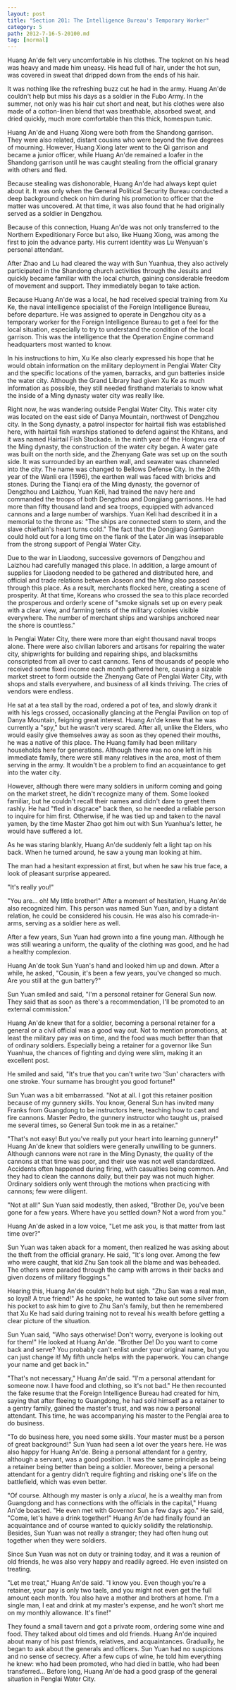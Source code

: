 ```yaml
---
layout: post
title: "Section 201: The Intelligence Bureau's Temporary Worker"
category: 5
path: 2012-7-16-5-20100.md
tag: [normal]
---
```


Huang An'de felt very uncomfortable in his clothes. The topknot on his head was heavy and made him uneasy. His head full of hair, under the hot sun, was covered in sweat that dripped down from the ends of his hair.

It was nothing like the refreshing buzz cut he had in the army. Huang An'de couldn't help but miss his days as a soldier in the Fubo Army. In the summer, not only was his hair cut short and neat, but his clothes were also made of a cotton-linen blend that was breathable, absorbed sweat, and dried quickly, much more comfortable than this thick, homespun tunic.

Huang An'de and Huang Xiong were both from the Shandong garrison. They were also related, distant cousins who were beyond the five degrees of mourning. However, Huang Xiong later went to the Qi garrison and became a junior officer, while Huang An'de remained a loafer in the Shandong garrison until he was caught stealing from the official granary with others and fled.

Because stealing was dishonorable, Huang An'de had always kept quiet about it. It was only when the General Political Security Bureau conducted a deep background check on him during his promotion to officer that the matter was uncovered. At that time, it was also found that he had originally served as a soldier in Dengzhou.

Because of this connection, Huang An'de was not only transferred to the Northern Expeditionary Force but also, like Huang Xiong, was among the first to join the advance party. His current identity was Lu Wenyuan's personal attendant.

After Zhao and Lu had cleared the way with Sun Yuanhua, they also actively participated in the Shandong church activities through the Jesuits and quickly became familiar with the local church, gaining considerable freedom of movement and support. They immediately began to take action.

Because Huang An'de was a local, he had received special training from Xu Ke, the naval intelligence specialist of the Foreign Intelligence Bureau, before departure. He was assigned to operate in Dengzhou city as a temporary worker for the Foreign Intelligence Bureau to get a feel for the local situation, especially to try to understand the condition of the local garrison. This was the intelligence that the Operation Engine command headquarters most wanted to know.

In his instructions to him, Xu Ke also clearly expressed his hope that he would obtain information on the military deployment in Penglai Water City and the specific locations of the yamen, barracks, and gun batteries inside the water city. Although the Grand Library had given Xu Ke as much information as possible, they still needed firsthand materials to know what the inside of a Ming dynasty water city was really like.

Right now, he was wandering outside Penglai Water City. This water city was located on the east side of Danya Mountain, northwest of Dengzhou city. In the Song dynasty, a patrol inspector for hairtail fish was established here, with hairtail fish warships stationed to defend against the Khitans, and it was named Hairtail Fish Stockade. In the ninth year of the Hongwu era of the Ming dynasty, the construction of the water city began. A water gate was built on the north side, and the Zhenyang Gate was set up on the south side. It was surrounded by an earthen wall, and seawater was channeled into the city. The name was changed to Bellows Defense City. In the 24th year of the Wanli era (1596), the earthen wall was faced with bricks and stones. During the Tianqi era of the Ming dynasty, the governor of Dengzhou and Laizhou, Yuan Keli, had trained the navy here and commanded the troops of both Dengzhou and Dongjiang garrisons. He had more than fifty thousand land and sea troops, equipped with advanced cannons and a large number of warships. Yuan Keli had described it in a memorial to the throne as: "The ships are connected stern to stern, and the slave chieftain's heart turns cold." The fact that the Dongjiang Garrison could hold out for a long time on the flank of the Later Jin was inseparable from the strong support of Penglai Water City.

Due to the war in Liaodong, successive governors of Dengzhou and Laizhou had carefully managed this place. In addition, a large amount of supplies for Liaodong needed to be gathered and distributed here, and official and trade relations between Joseon and the Ming also passed through this place. As a result, merchants flocked here, creating a scene of prosperity. At that time, Koreans who crossed the sea to this place recorded the prosperous and orderly scene of "smoke signals set up on every peak with a clear view, and farming tents of the military colonies visible everywhere. The number of merchant ships and warships anchored near the shore is countless."

In Penglai Water City, there were more than eight thousand naval troops alone. There were also civilian laborers and artisans for repairing the water city, shipwrights for building and repairing ships, and blacksmiths conscripted from all over to cast cannons. Tens of thousands of people who received some fixed income each month gathered here, causing a sizable market street to form outside the Zhenyang Gate of Penglai Water City, with shops and stalls everywhere, and business of all kinds thriving. The cries of vendors were endless.

He sat at a tea stall by the road, ordered a pot of tea, and slowly drank it with his legs crossed, occasionally glancing at the Penglai Pavilion on top of Danya Mountain, feigning great interest. Huang An'de knew that he was currently a "spy," but he wasn't very scared. After all, unlike the Elders, who would easily give themselves away as soon as they opened their mouths, he was a native of this place. The Huang family had been military households here for generations. Although there was no one left in his immediate family, there were still many relatives in the area, most of them serving in the army. It wouldn't be a problem to find an acquaintance to get into the water city.

However, although there were many soldiers in uniform coming and going on the market street, he didn't recognize many of them. Some looked familiar, but he couldn't recall their names and didn't dare to greet them rashly. He had "fled in disgrace" back then, so he needed a reliable person to inquire for him first. Otherwise, if he was tied up and taken to the naval yamen, by the time Master Zhao got him out with Sun Yuanhua's letter, he would have suffered a lot.

As he was staring blankly, Huang An'de suddenly felt a light tap on his back. When he turned around, he saw a young man looking at him.

The man had a hesitant expression at first, but when he saw his true face, a look of pleasant surprise appeared.

"It's really you!"

"You are... oh! My little brother!" After a moment of hesitation, Huang An'de also recognized him. This person was named Sun Yuan, and by a distant relation, he could be considered his cousin. He was also his comrade-in-arms, serving as a soldier here as well.

After a few years, Sun Yuan had grown into a fine young man. Although he was still wearing a uniform, the quality of the clothing was good, and he had a healthy complexion.

Huang An'de took Sun Yuan's hand and looked him up and down. After a while, he asked, "Cousin, it's been a few years, you've changed so much. Are you still at the gun battery?"

Sun Yuan smiled and said, "I'm a personal retainer for General Sun now. They said that as soon as there's a recommendation, I'll be promoted to an external commission."

Huang An'de knew that for a soldier, becoming a personal retainer for a general or a civil official was a good way out. Not to mention promotions, at least the military pay was on time, and the food was much better than that of ordinary soldiers. Especially being a retainer for a governor like Sun Yuanhua, the chances of fighting and dying were slim, making it an excellent post.

He smiled and said, "It's true that you can't write two 'Sun' characters with one stroke. Your surname has brought you good fortune!"

Sun Yuan was a bit embarrassed. "Not at all. I got this retainer position because of my gunnery skills. You know, General Sun has invited many Franks from Guangdong to be instructors here, teaching how to cast and fire cannons. Master Pedro, the gunnery instructor who taught us, praised me several times, so General Sun took me in as a retainer."

"That's not easy! But you've really put your heart into learning gunnery!" Huang An'de knew that soldiers were generally unwilling to be gunners. Although cannons were not rare in the Ming Dynasty, the quality of the cannons at that time was poor, and their use was not well standardized. Accidents often happened during firing, with casualties being common. And they had to clean the cannons daily, but their pay was not much higher. Ordinary soldiers only went through the motions when practicing with cannons; few were diligent.

"Not at all!" Sun Yuan said modestly, then asked, "Brother De, you've been gone for a few years. Where have you settled down? Not a word from you."

Huang An'de asked in a low voice, "Let me ask you, is that matter from last time over?"

Sun Yuan was taken aback for a moment, then realized he was asking about the theft from the official granary. He said, "It's long over. Among the few who were caught, that kid Zhu San took all the blame and was beheaded. The others were paraded through the camp with arrows in their backs and given dozens of military floggings."

Hearing this, Huang An'de couldn't help but sigh. "Zhu San was a real man, so loyal! A true friend!" As he spoke, he wanted to take out some silver from his pocket to ask him to give to Zhu San's family, but then he remembered that Xu Ke had said during training not to reveal his wealth before getting a clear picture of the situation.

Sun Yuan said, "Who says otherwise! Don't worry, everyone is looking out for them!" He looked at Huang An'de. "Brother De! Do you want to come back and serve? You probably can't enlist under your original name, but you can just change it! My fifth uncle helps with the paperwork. You can change your name and get back in."

"That's not necessary," Huang An'de said. "I'm a personal attendant for someone now. I have food and clothing, so it's not bad." He then recounted the fake resume that the Foreign Intelligence Bureau had created for him, saying that after fleeing to Guangdong, he had sold himself as a retainer to a gentry family, gained the master's trust, and was now a personal attendant. This time, he was accompanying his master to the Penglai area to do business.

"To do business here, you need some skills. Your master must be a person of great background!" Sun Yuan had seen a lot over the years here. He was also happy for Huang An'de. Being a personal attendant for a gentry, although a servant, was a good position. It was the same principle as being a retainer being better than being a soldier. Moreover, being a personal attendant for a gentry didn't require fighting and risking one's life on the battlefield, which was even better.

"Of course. Although my master is only a *xiucai*, he is a wealthy man from Guangdong and has connections with the officials in the capital," Huang An'de boasted. "He even met with Governor Sun a few days ago." He said, "Come, let's have a drink together!" Huang An'de had finally found an acquaintance and of course wanted to quickly solidify the relationship. Besides, Sun Yuan was not really a stranger; they had often hung out together when they were soldiers.

Since Sun Yuan was not on duty or training today, and it was a reunion of old friends, he was also very happy and readily agreed. He even insisted on treating.

"Let me treat," Huang An'de said. "I know you. Even though you're a retainer, your pay is only two taels, and you might not even get the full amount each month. You also have a mother and brothers at home. I'm a single man, I eat and drink at my master's expense, and he won't short me on my monthly allowance. It's fine!"

They found a small tavern and got a private room, ordering some wine and food. They talked about old times and old friends. Huang An'de inquired about many of his past friends, relatives, and acquaintances. Gradually, he began to ask about the generals and officers. Sun Yuan had no suspicions and no sense of secrecy. After a few cups of wine, he told him everything he knew: who had been promoted, who had died in battle, who had been transferred... Before long, Huang An'de had a good grasp of the general situation in Penglai Water City.